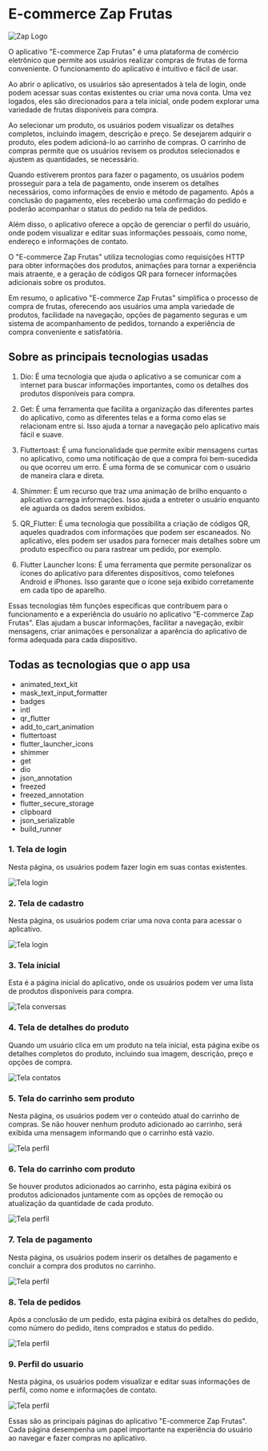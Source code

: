 # E-commerce Zap Frutas
![Zap Logo](https://raw.githubusercontent.com/Matheus-hora48/loja-flutter/main/assets/icon_app/web_hi_res_512.png)

O aplicativo "E-commerce Zap Frutas" é uma plataforma de comércio eletrônico que permite aos usuários realizar compras de frutas de forma conveniente. O funcionamento do aplicativo é intuitivo e fácil de usar.

Ao abrir o aplicativo, os usuários são apresentados à tela de login, onde podem acessar suas contas existentes ou criar uma nova conta. Uma vez logados, eles são direcionados para a tela inicial, onde podem explorar uma variedade de frutas disponíveis para compra.

Ao selecionar um produto, os usuários podem visualizar os detalhes completos, incluindo imagem, descrição e preço. Se desejarem adquirir o produto, eles podem adicioná-lo ao carrinho de compras. O carrinho de compras permite que os usuários revisem os produtos selecionados e ajustem as quantidades, se necessário.

Quando estiverem prontos para fazer o pagamento, os usuários podem prosseguir para a tela de pagamento, onde inserem os detalhes necessários, como informações de envio e método de pagamento. Após a conclusão do pagamento, eles receberão uma confirmação do pedido e poderão acompanhar o status do pedido na tela de pedidos.

Além disso, o aplicativo oferece a opção de gerenciar o perfil do usuário, onde podem visualizar e editar suas informações pessoais, como nome, endereço e informações de contato.

O "E-commerce Zap Frutas" utiliza tecnologias como requisições HTTP para obter informações dos produtos, animações para tornar a experiência mais atraente, e a geração de códigos QR para fornecer informações adicionais sobre os produtos.

Em resumo, o aplicativo "E-commerce Zap Frutas" simplifica o processo de compra de frutas, oferecendo aos usuários uma ampla variedade de produtos, facilidade na navegação, opções de pagamento seguras e um sistema de acompanhamento de pedidos, tornando a experiência de compra conveniente e satisfatória.

## Sobre as principais tecnologias usadas

1. Dio: É uma tecnologia que ajuda o aplicativo a se comunicar com a internet para buscar informações importantes, como os detalhes dos produtos disponíveis para compra.

2. Get: É uma ferramenta que facilita a organização das diferentes partes do aplicativo, como as diferentes telas e a forma como elas se relacionam entre si. Isso ajuda a tornar a navegação pelo aplicativo mais fácil e suave.

3. Fluttertoast: É uma funcionalidade que permite exibir mensagens curtas no aplicativo, como uma notificação de que a compra foi bem-sucedida ou que ocorreu um erro. É uma forma de se comunicar com o usuário de maneira clara e direta.

4. Shimmer: É um recurso que traz uma animação de brilho enquanto o aplicativo carrega informações. Isso ajuda a entreter o usuário enquanto ele aguarda os dados serem exibidos.

5. QR_Flutter: É uma tecnologia que possibilita a criação de códigos QR, aqueles quadrados com informações que podem ser escaneados. No aplicativo, eles podem ser usados para fornecer mais detalhes sobre um produto específico ou para rastrear um pedido, por exemplo.

6. Flutter Launcher Icons: É uma ferramenta que permite personalizar os ícones do aplicativo para diferentes dispositivos, como telefones Android e iPhones. Isso garante que o ícone seja exibido corretamente em cada tipo de aparelho.

Essas tecnologias têm funções específicas que contribuem para o funcionamento e a experiência do usuário no aplicativo "E-commerce Zap Frutas". Elas ajudam a buscar informações, facilitar a navegação, exibir mensagens, criar animações e personalizar a aparência do aplicativo de forma adequada para cada dispositivo.

## Todas as tecnologias que o app usa

- animated_text_kit
- mask_text_input_formatter
- badges
- intl
- qr_flutter
- add_to_cart_animation
- fluttertoast
- flutter_launcher_icons
- shimmer
- get
- dio
- json_annotation
- freezed
- freezed_annotation
- flutter_secure_storage
- clipboard
- json_serializable
- build_runner


### 1. Tela de login

Nesta página, os usuários podem fazer login em suas contas existentes.

![Tela login](https://raw.githubusercontent.com/Matheus-hora48/loja-flutter/main/image-app/11.png)

### 2. Tela de cadastro

Nesta página, os usuários podem criar uma nova conta para acessar o aplicativo.

![Tela login](https://raw.githubusercontent.com/Matheus-hora48/loja-flutter/main/image-app/12.png)


### 3. Tela inicial

Esta é a página inicial do aplicativo, onde os usuários podem ver uma lista de produtos disponíveis para compra.

![Tela conversas](https://raw.githubusercontent.com/Matheus-hora48/loja-flutter/main/image-app/13.png)

### 4. Tela de detalhes do produto

Quando um usuário clica em um produto na tela inicial, esta página exibe os detalhes completos do produto, incluindo sua imagem, descrição, preço e opções de compra.

![Tela contatos](https://raw.githubusercontent.com/Matheus-hora48/loja-flutter/main/image-app/14.png)

### 5. Tela do carrinho sem produto

Nesta página, os usuários podem ver o conteúdo atual do carrinho de compras. Se não houver nenhum produto adicionado ao carrinho, será exibida uma mensagem informando que o carrinho está vazio.

![Tela perfil](https://raw.githubusercontent.com/Matheus-hora48/loja-flutter/main/image-app/15.png)

### 6. Tela do carrinho com produto

Se houver produtos adicionados ao carrinho, esta página exibirá os produtos adicionados juntamente com as opções de remoção ou atualização da quantidade de cada produto.

![Tela perfil](https://raw.githubusercontent.com/Matheus-hora48/loja-flutter/main/image-app/16.png)

### 7. Tela de pagamento

Nesta página, os usuários podem inserir os detalhes de pagamento e concluir a compra dos produtos no carrinho.

![Tela perfil](https://raw.githubusercontent.com/Matheus-hora48/loja-flutter/main/image-app/17.png)

### 8. Tela de pedidos

Após a conclusão de um pedido, esta página exibirá os detalhes do pedido, como número do pedido, itens comprados e status do pedido.

![Tela perfil](https://raw.githubusercontent.com/Matheus-hora48/loja-flutter/main/image-app/18.png)

### 9. Perfil do usuario

Nesta página, os usuários podem visualizar e editar suas informações de perfil, como nome e informações de contato.

![Tela perfil](https://raw.githubusercontent.com/Matheus-hora48/loja-flutter/main/image-app/18.png)

Essas são as principais páginas do aplicativo "E-commerce Zap Frutas". Cada página desempenha um papel importante na experiência do usuário ao navegar e fazer compras no aplicativo.

